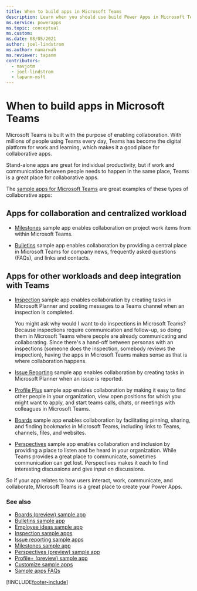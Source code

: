 ```yaml
---
title: When to build apps in Microsoft Teams
description: Learn when you should use build Power Apps in Microsoft Teams for collaborative apps.
ms.service: powerapps
ms.topic: conceptual
ms.custom: 
ms.date: 08/05/2021
author: joel-lindstrom
ms.author: namarwah
ms.reviewer: tapanm
contributors:
  - navjotm
  - joel-lindstrom
  - tapanm-msft
---
```


# When to build apps in Microsoft Teams

Microsoft Teams is built with the purpose of enabling collaboration. With millions of people using Teams every day, Teams has become the digital platform for work and learning, which makes it a good place for collaborative apps.

Stand-alone apps are great for individual productivity, but if work and communication between people needs to happen in the same place, Teams is a great place for collaborative apps.

The [sample apps for Microsoft Teams](use-sample-apps-from-teams-store.md) are great examples of these types of collaborative apps:

## Apps for collaboration and centralized workload

-   [Milestones](milestones.md) sample app enables collaboration on  project work items from within Microsoft Teams.

-   [Bulletins](bulletins.md) sample app enables collaboration by  providing a central place in Microsoft Teams for company news, frequently  asked questions (FAQs), and links and contacts.

## Apps for other workloads and deep integration with Teams

-   [Inspection](inspection.md) sample app enables collaboration by creating tasks in Microsoft Planner and posting messages to a Teams channel  when an inspection is completed.

    You might ask why would I want to do inspections in Microsoft Teams? Because inspections require communication and follow-up, so doing them in Microsoft Teams where people are already communicating and collaborating. Since there's a hand-off between personas with an inspections (someone does the inspection, somebody reviews the inspection), having the apps in Microsoft Teams makes sense as that is where collaboration happens.

-   [Issue Reporting](issue-reporting.md) sample app enables collaboration by creating tasks in Microsoft Planner when an issue is reported.

-   [Profile Plus](profile-app.md) sample app enables collaboration by  making it easy to find other people in your organization, view open positions for which you might want to apply, and start teams calls, chats, or meetings with colleagues in Microsoft Teams.

-   [Boards](boards.md) sample app enables collaboration by facilitating pinning, sharing, and finding bookmarks in Microsoft Teams, including links to Teams, channels, files, and websites.

-   [Perspectives](perspectives.md) sample app enables collaboration and  inclusion by providing a place to listen and be heard in your organization. While Teams provides a great place to communicate, sometimes communication can get lost. Perspectives makes it each to find interesting discussions and give input on discussions.

So if your app relates to how users interact, work, communicate, and collaborate, Microsoft Teams is a great place to create your Power Apps.

### See also

- [Boards (preview) sample app](boards.md)
- [Bulletins sample app](bulletins.md)
- [Employee ideas sample app](employee-ideas.md)  
- [Inspection sample apps](inspection.md)  
- [Issue reporting sample apps](issue-reporting.md)
- [Milestones sample app](milestones.md)
- [Perspectives (preview) sample app](perspectives.md)
- [Profile+ (preview) sample app](profile-app.md)
- [Customize sample apps](customize-sample-apps.md)
- [Sample apps FAQs](sample-apps-faqs.md)

[!INCLUDE[footer-include](../includes/footer-banner.md)]
